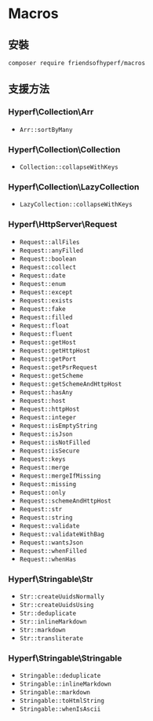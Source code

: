 # Macros

## 安裝

```shell
composer require friendsofhyperf/macros
```

## 支援方法

### Hyperf\Collection\Arr

- `Arr::sortByMany`

### Hyperf\Collection\Collection

- `Collection::collapseWithKeys`

### Hyperf\Collection\LazyCollection

- `LazyCollection::collapseWithKeys`

### Hyperf\HttpServer\Request

- `Request::allFiles`
- `Request::anyFilled`
- `Request::boolean`
- `Request::collect`
- `Request::date`
- `Request::enum`
- `Request::except`
- `Request::exists`
- `Request::fake`
- `Request::filled`
- `Request::float`
- `Request::fluent`
- `Request::getHost`
- `Request::getHttpHost`
- `Request::getPort`
- `Request::getPsrRequest`
- `Request::getScheme`
- `Request::getSchemeAndHttpHost`
- `Request::hasAny`
- `Request::host`
- `Request::httpHost`
- `Request::integer`
- `Request::isEmptyString`
- `Request::isJson`
- `Request::isNotFilled`
- `Request::isSecure`
- `Request::keys`
- `Request::merge`
- `Request::mergeIfMissing`
- `Request::missing`
- `Request::only`
- `Request::schemeAndHttpHost`
- `Request::str`
- `Request::string`
- `Request::validate`
- `Request::validateWithBag`
- `Request::wantsJson`
- `Request::whenFilled`
- `Request::whenHas`

### Hyperf\Stringable\Str

- `Str::createUuidsNormally`
- `Str::createUuidsUsing`
- `Str::deduplicate`
- `Str::inlineMarkdown`
- `Str::markdown`
- `Str::transliterate`

### Hyperf\Stringable\Stringable

- `Stringable::deduplicate`
- `Stringable::inlineMarkdown`
- `Stringable::markdown`
- `Stringable::toHtmlString`
- `Stringable::whenIsAscii`
